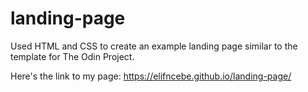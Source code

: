 # landing-page
Used HTML and CSS to create an example landing page similar to the template for The Odin Project. 

Here's the link to my page: https://elifncebe.github.io/landing-page/
